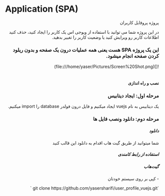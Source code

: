 <div dir="rtl">
<h1 dir="ltr">Application (SPA)</h1>
<p>پروژه پروفایل کاربران</p>
<p>در این پروژه شما می توانید با استفاده از ویوجی اس یک کاربر را ایجاد کنید، حذف کنید اطلاعات کاربر رو ویرایش کنید یا وضعیت کاربر را تغییر بدهید.</p>

<h3>این یک پروژه SPA هست یعنی همه عملیات درون یک صفحه و بدون ریلود کردن صفحه انجام میشود.</h3>
![](file:///home/yaser/Pictures/Screen%20Shot.png)
<br><br>
<h4>نصب و راه اندازی</h4>
<h3>مرحله اول: ایجاد دیتابیس</h3>
<p>یک دیتابیس به نام vuejs ایجاد میکنیم و فایل درون فولدر database را import میکنیم.</p>
<h3>مرحله دوم:  دانلود ونصب فایل ها</h3>
<h5>دانلود</h5>
<p>شما میتوانید از طریق گیت هاب اقدام به دانلود این قالب کنید
</p>
<h5>استفاده از رابط کامندی</h5>
<h5>گیت‌هاب</h5>
<p>- کپی بر روی سیستم خودتان</p>
`git clone https://github.com/yasersharifi/user_profile_vuejs.git
`

</div>